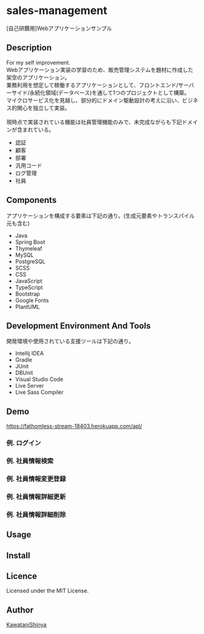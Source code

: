 # sales-management
[自己研鑽用]Webアプリケーションサンプル

## Description
For my self improvement.<br>
Webアプリケーション実装の学習のため、販売管理システムを題材に作成した架空のアプリケーション。<br>
業務利用を想定して稼働するアプリケーションとして、フロントエンド/サーバーサイド/永続化領域(データベース)を通して1つのプロジェクトとして構築。<br>
マイクロサービス化を見越し、部分的にドメイン駆動設計の考えに沿い、ビジネス的関心を独立して実装。<br>
<br>
現時点で実装されている機能は社員管理機能のみで、未完成ながらも下記ドメインが含まれている。
- 認証
- 顧客
- 部署
- 汎用コード
- ログ管理
- 社員

## Components
アプリケーションを構成する要素は下記の通り。(生成元要素やトランスパイル元も含む)
- Java
- Spring Boot
- Thymeleaf
- MySQL
- PostgreSQL
- SCSS
- CSS
- JavaScript
- TypeScript
- Bootstrap
- Google Fonts
- PlantUML

## Development Environment And Tools
開発環境や使用されている支援ツールは下記の通り。
- Intellij IDEA
- Gradle
- JUnit
- DBUnit
- Visual Studio Code
- Live Server
- Live Sass Compiler

## Demo
https://fathomless-stream-18403.herokuapp.com/apl/

### 例. ログイン


### 例. 社員情報検索


### 例. 社員情報変更登録


### 例. 社員情報詳細更新


### 例. 社員情報詳細削除


## Usage

## Install

## Licence
Licensed under the MIT License.

## Author
[KawataniShinya](https://github.com/KawataniShinya)
